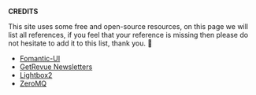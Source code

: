**CREDITS**  

This site uses some free and open-source resources, on this page we will list all references, if you feel that your reference is missing then please do not hesitate to add it to this list, thank you. 💖  

- [Fomantic-UI](https://fomantic-ui.com/)
- [GetRevue Newsletters](https://www.getrevue.co/)
- [Lightbox2](https://lokeshdhakar.com/projects/lightbox2/)
- [ZeroMQ](https://zeromq.org/)
